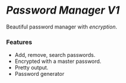 # *Password Manager V1*
Beautiful password manager with *encryption*.

### Features
* Add, remove, search passwords.
* Encrypted with a master password.
* Pretty output.
* Password generator
